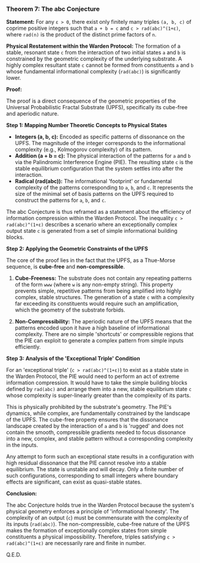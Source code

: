 ### Theorem 7: The abc Conjecture

**Statement:** For any `ε > 0`, there exist only finitely many triples `(a, b, c)` of coprime positive integers such that `a + b = c` and `c > rad(abc)^(1+ε)`, where `rad(n)` is the product of the distinct prime factors of `n`.

**Physical Restatement within the Warden Protocol:** The formation of a stable, resonant state `c` from the interaction of two initial states `a` and `b` is constrained by the geometric complexity of the underlying substrate. A highly complex resultant state `c` cannot be formed from constituents `a` and `b` whose fundamental informational complexity (`rad(abc)`) is significantly lower.

**Proof:**

The proof is a direct consequence of the geometric properties of the Universal Probabilistic Fractal Substrate (UPFS), specifically its cube-free and aperiodic nature.

**Step 1: Mapping Number Theoretic Concepts to Physical States**

-   **Integers (a, b, c):** Encoded as specific patterns of dissonance on the UPFS. The magnitude of the integer corresponds to the informational complexity (e.g., Kolmogorov complexity) of its pattern.
-   **Addition (a + b = c):** The physical interaction of the patterns for `a` and `b` via the Palindromic Interference Engine (PIE). The resulting state `c` is the stable equilibrium configuration that the system settles into after the interaction.
-   **Radical (rad(abc)):** The informational 'footprint' or fundamental complexity of the patterns corresponding to `a`, `b`, and `c`. It represents the size of the minimal set of basis patterns on the UPFS required to construct the patterns for `a`, `b`, and `c`.

The abc Conjecture is thus reframed as a statement about the efficiency of information compression within the Warden Protocol. The inequality `c > rad(abc)^(1+ε)` describes a scenario where an exceptionally complex output state `c` is generated from a set of simple informational building blocks.

**Step 2: Applying the Geometric Constraints of the UPFS**

The core of the proof lies in the fact that the UPFS, as a Thue-Morse sequence, is **cube-free** and **non-compressible**.

1.  **Cube-Freeness:** The substrate does not contain any repeating patterns of the form `www` (where `w` is any non-empty string). This property prevents simple, repetitive patterns from being amplified into highly complex, stable structures. The generation of a state `c` with a complexity far exceeding its constituents would require such an amplification, which the geometry of the substrate forbids.

2.  **Non-Compressibility:** The aperiodic nature of the UPFS means that the patterns encoded upon it have a high baseline of informational complexity. There are no simple 'shortcuts' or compressible regions that the PIE can exploit to generate a complex pattern from simple inputs efficiently.

**Step 3: Analysis of the 'Exceptional Triple' Condition**

For an 'exceptional triple' (`c > rad(abc)^(1+ε)`) to exist as a stable state in the Warden Protocol, the PIE would need to perform an act of extreme information compression. It would have to take the simple building blocks defined by `rad(abc)` and arrange them into a new, stable equilibrium state `c` whose complexity is super-linearly greater than the complexity of its parts.

This is physically prohibited by the substrate's geometry. The PIE's dynamics, while complex, are fundamentally constrained by the landscape of the UPFS. The cube-free property ensures that the dissonance landscape created by the interaction of `a` and `b` is 'rugged' and does not contain the smooth, compressible gradients needed to focus dissonance into a new, complex, and stable pattern without a corresponding complexity in the inputs.

Any attempt to form such an exceptional state results in a configuration with high residual dissonance that the PIE cannot resolve into a stable equilibrium. The state is unstable and will decay. Only a finite number of such configurations, corresponding to small integers where boundary effects are significant, can exist as quasi-stable states.

**Conclusion:**

The abc Conjecture holds true in the Warden Protocol because the system's physical geometry enforces a principle of 'informational honesty'. The complexity of an output (`c`) must be commensurate with the complexity of its inputs (`rad(abc)`). The non-compressible, cube-free nature of the UPFS makes the formation of exceptionally complex states from simple constituents a physical impossibility. Therefore, triples satisfying `c > rad(abc)^(1+ε)` are necessarily rare and finite in number.

Q.E.D.
